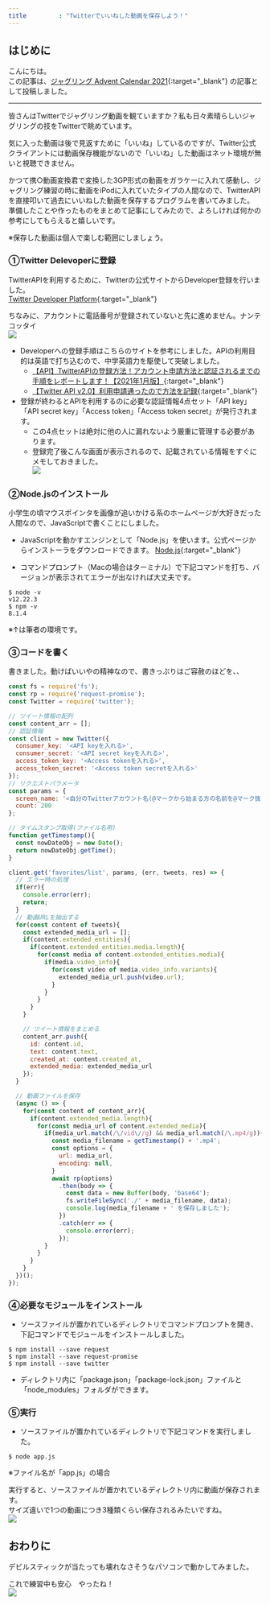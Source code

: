 ```yaml
---
title         : "Twitterでいいねした動画を保存しよう！"
---
```


## はじめに

こんにちは。  
この記事は、[ジャグリング Advent Calendar 2021](https://adventar.org/calendars/6305){:target="_blank"} の記事として投稿しました。  

---

皆さんはTwitterでジャグリング動画を観ていますか？私も日々素晴らしいジャグリングの技をTwitterで眺めています。  

気に入った動画は後で見返すために「いいね」しているのですが、Twitter公式クライアントには動画保存機能がないので「いいね」した動画はネット環境が無いと視聴できません。  

かつて携○動画変換君で変換した3GP形式の動画をガラケーに入れて感動し、ジャグリング練習の時に動画をiPodに入れていたタイプの人間なので、TwitterAPIを直接叩いて過去にいいねした動画を保存するプログラムを書いてみました。   
準備したことや作ったものをまとめて記事にしてみたので、よろしければ何かの参考にしてもらえると嬉しいです。  

※保存した動画は個人で楽しむ範囲にしましょう。  

### ①Twitter Delevoperに登録
TwitterAPIを利用するために、Twitterの公式サイトからDeveloper登録を行いました。  
[Twitter Developer Platform](https://developer.twitter.com/){:target="_blank"}

ちなみに、アカウントに電話番号が登録されていないと先に進めません。ナンテコッタイ  
![]({{site.baseurl}}/assets/img/posts_image/2021-12-10-001/2021-12-10-001.png)

* Developerへの登録手順はこちらのサイトを参考にしました。APIの利用目的は英語で打ち込むので、中学英語力を駆使して突破しました。
  * [【API】TwitterAPIの登録方法！アカウント申請方法と認証されるまでの手順をレポートします！【2021年1月版】](https://correct-log.com/how_to_get_twitter_api/){:target="_blank"}
  * [【Twitter API v2.0】利用申請通ったので方法を記録](https://qiita.com/ume-san/items/c32e5378e66cd888758c){:target="_blank"}
* 登録が終わるとAPIを利用するのに必要な認証情報4点セット「API key」「API secret key」「Access token」「Access token secret」が発行されます。
  * この4点セットは絶対に他の人に漏れないよう厳重に管理する必要があります。
  * 登録完了後こんな画面が表示されるので、記載されている情報をすぐにメモしておきました。  
![]({{site.baseurl}}/assets/img/posts_image/2021-12-10-001/2021-12-10-002.png)

### ②Node.jsのインストール
小学生の頃マウスポインタを画像が追いかける系のホームページが大好きだった人間なので、JavaScriptで書くことにしました。 

* JavaScriptを動かすエンジンとして「Node.js」を使います。公式ページからインストーラをダウンロードできます。
[Node.js](https://nodejs.org/ja/){:target="_blank"}


* コマンドプロンプト（Macの場合はターミナル）で下記コマンドを打ち、バージョンが表示されてエラーが出なければ大丈夫です。
```
$ node -v
v12.22.3
$ npm -v
8.1.4
```
※↑は筆者の環境です。

### ③コードを書く
書きました。動けばいいやの精神なので、書きっぷりはご容赦のほどを、、
```javascript
const fs = require('fs');
const rp = require('request-promise');
const Twitter = require('twitter');

// ツイート情報の配列
const content_arr = [];
// 認証情報
const client = new Twitter({
  consumer_key: '<API keyを入れる>',
  consumer_secret: '<API secret keyを入れる>',
  access_token_key: '<Access tokenを入れる>',
  access_token_secret: '<Access token secretを入れる>'
});
// リクエストパラメータ
const params = {
  screen_name: '<自分のTwitterアカウント名(@マークから始まる方の名前を@マーク抜きで入れる)>',
  count: 200
};

// タイムスタンプ取得(ファイル名用)
function getTimestamp(){
  const nowDateObj = new Date();
  return nowDateObj.getTime();
}

client.get('favorites/list', params, (err, tweets, res) => {
  // エラー時の処理
  if(err){
    console.error(err);
    return;
  }
  // 動画URLを抽出する
  for(const content of tweets){
    const extended_media_url = [];
    if(content.extended_entities){
      if(content.extended_entities.media.length){
        for(const media of content.extended_entities.media){
          if(media.video_info){
            for(const video of media.video_info.variants){
              extended_media_url.push(video.url);
            }
          }
        }
      }
    }

    // ツイート情報をまとめる
    content_arr.push({
      id: content.id,
      text: content.text,
      created_at: content.created_at,
      extended_media: extended_media_url
    });
  }

  // 動画ファイルを保存
  (async () => {
    for(const content of content_arr){
      if(content.extended_media.length){
        for(const media_url of content.extended_media){
          if(media_url.match(/\/vid\//g) && media_url.match(/\.mp4/g)){
            const media_filename = getTimestamp() + '.mp4';
            const options = {
              url: media_url,
              encoding: null,
            }
            await rp(options)
              .then(body => {
                const data = new Buffer(body, 'base64');
                fs.writeFileSync('./' + media_filename, data);
                console.log(media_filename + ' を保存しました');
              })
              .catch(err => {
                console.error(err);
              });
          }
        }
      }
    }
  })();
});
```

### ④必要なモジュールをインストール

* ソースファイルが置かれているディレクトリでコマンドプロンプトを開き、下記コマンドでモジュールをインストールしました。
```
$ npm install --save request
$ npm install --save request-promise
$ npm install --save twitter
```
* ディレクトリ内に「package.json」「package-lock.json」ファイルと「node_modules」フォルダができます。

### ⑤実行
* ソースファイルが置かれているディレクトリで下記コマンドを実行しました。
```
$ node app.js
```
※ファイル名が「app.js」の場合  

実行すると、ソースファイルが置かれているディレクトリ内に動画が保存されます。  
サイズ違いで1つの動画につき3種類くらい保存されるみたいですね。  
![]({{site.baseurl}}/assets/img/posts_image/2021-12-10-001/2021-12-10-003.jpg)

## おわりに
デビルスティックが当たっても壊れなさそうなパソコンで動かしてみました。   

これで練習中も安心　やったね！   
![]({{site.baseurl}}/assets/img/posts_image/2021-12-10-001/2021-12-10-004.jpg)